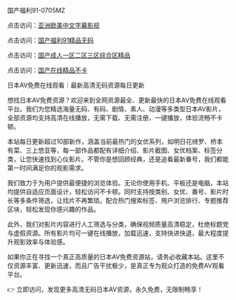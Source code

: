 
国产福利91-0705MZ


点击访问：<a href="https://tfda.pages.dev/">亚洲欧美中文字幕影视</a>

点击访问：<a href="https://gda-c7m.pages.dev/">国产福利91精品无码</a>

点击访问：<a href="https://gfd-5xg.pages.dev/">国产成人一区二区三区综合区精品</a>

点击访问：<a href="https://fdhf-454.pages.dev/">国产在线精品不卡</a>




日本AV免费在线观看｜最新高清无码资源每日更新

想找日本AV免费资源？欢迎来到全网资源最全、更新最快的日本AV免费在线观看平台。我们为您精选海量无码、有码、剧情、素人、动漫等多类型日本AV影片，全部资源均支持高清在线播放，无需下载、无需注册，一键播放，体验流畅不卡顿。

本站每日更新超过10部新作，涵盖当前最热门的女优系列，如明日花绮罗、桥本有菜、三上悠亚等，每一部作品都配有详细介绍、影片截图、女优档案、标签分类，让您快速找到心仪影片。不管你是想回顾经典，还是追看最新番号，我们都能第一时间满足你的观影需求。

我们致力于为用户提供最便捷的浏览体验。无论你使用手机、平板还是电脑，本站均提供自适应页面设计，轻松访问不卡顿。同时支持按类别、女优、番号、影片时长等多条件筛选，让找片不再繁琐。配合热门搜索标签、用户浏览排行、专题推荐区块，轻松发现你感兴趣的作品。

此外，我们对影片内容进行人工筛选与分类，确保视频质量高清稳定，杜绝标题党与虚假资源。所有影片均可一键在线播放，加载迅速，支持快进快退，最大程度提升观影效率与体验感。

如果你正在寻找一个真正高质量的日本AV免费资源站，请务必收藏本站。这里不仅资源丰富、更新迅速，而且广告干扰极少，是真正专为观众打造的免费AV观看平台。

👉 立即访问，发现更多高清无码日本AV资源，永久免费，无限制畅享！






















<span style="display:none;">[Canonical link](  ）</span>
